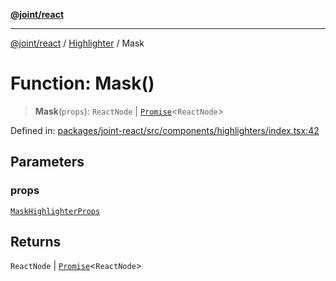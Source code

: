 [**@joint/react**](../../../README.md)

***

[@joint/react](../../../README.md) / [Highlighter](../README.md) / Mask

# Function: Mask()

> **Mask**(`props`): `ReactNode` \| [`Promise`](https://developer.mozilla.org/docs/Web/JavaScript/Reference/Global_Objects/Promise)\<`ReactNode`\>

Defined in: [packages/joint-react/src/components/highlighters/index.tsx:42](https://github.com/samuelgja/joint/blob/5100bfa1707e62a58cc3b7833d30969c8c4b52ed/packages/joint-react/src/components/highlighters/index.tsx#L42)

## Parameters

### props

[`MaskHighlighterProps`](../../../interfaces/MaskHighlighterProps.md)

## Returns

`ReactNode` \| [`Promise`](https://developer.mozilla.org/docs/Web/JavaScript/Reference/Global_Objects/Promise)\<`ReactNode`\>
